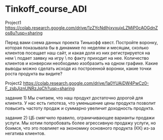 # Tinkoff_course_ADI
Project1 https://colab.research.google.com/drive/1zZYcNdlhjxyxujxLZMiP0cAOGdnZos8u?usp=sharing

Перед вами схема данных проекта Тинькофф квест. Постройте воронку, которая показывала бы в динамике по неделям и месяцам, сколько клиентов посещает наш сайт, и какая доля из них регистрируется на нем \ подает заявку на игру \ по факту приходит на нее. Количество клиентов и конверсии необходимо изобразить на одном графике.
Какие выводы можно сделать исходя из построенной воронки, какие точки роста продукта вы видите?

Project2 https://colab.research.google.com/drive/1a0YUAiDW4PwCz0-F_zsbJjznUNRzJqCh?usp=sharing

задание 1) Мы считаем, что наш продукт достаточно дорогой для клиента. У нас есть гипотеза, что уменьшение цены продукта позволит повысить частоту продаж и суммарно увеличит доходность продукта.

задание 2) ЦБ смягчило правило, ограничивающее варианты продажи услуги. Мы хотим попробовать более агрессивную продажу услуги, но боимся, что это повлияет на экономику основного продукта (КК) из-за негатива клиентов.

